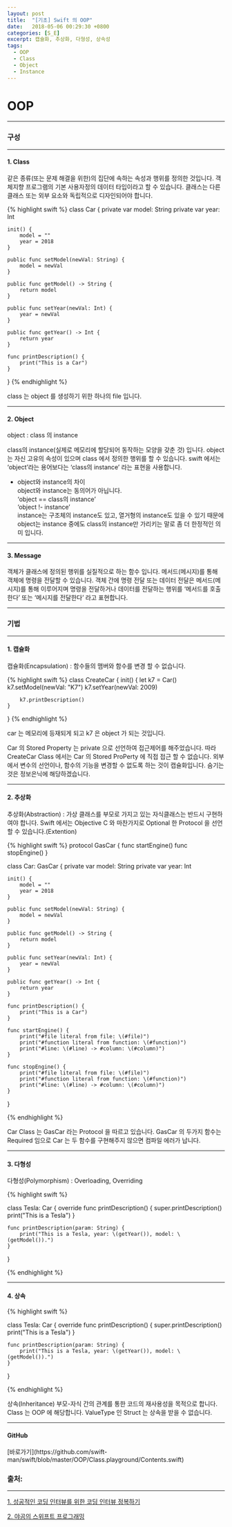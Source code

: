 ```yaml
---
layout: post
title:  "[기초] Swift 의 OOP"
date:   2018-05-06 00:29:30 +0800
categories: [S_E]
excerpt: 캡슐화, 추상화, 다형성, 상속성
tags:
  - OOP
  - Class
  - Object
  - Instance
---
```


# OOP
---

<h3> 구성 </h3>

---

<h4>1. Class</h4>
같은 종류(또는 문제 해결을 위한)의 집단에 속하는 속성과 행위를 정의한 것입니다. 객체지향 프로그램의 기본 사용자정의 데이터 타입이라고 할 수 있습니다. 클래스는 다른 클래스 또는 외부 요소와 독립적으로 디자인되어야 합니다.

{% highlight swift %}
class Car {
    private var model: String
    private var year: Int
    
    init() {
        model = ""
        year = 2018
    }
    
    public func setModel(newVal: String) {
        model = newVal
    }
    
    public func getModel() -> String {
        return model
    }
    
    public func setYear(newVal: Int) {
        year = newVal
    }
    
    public func getYear() -> Int {
        return year
    }

    func printDescription() {
        print("This is a Car")
    }
}
{% endhighlight %}

class 는 object 를 생성하기 위한 하나의 file 입니다.

---

<h4>2. Object</h4>
object : class 의 instance

class의 instance(실제로 메모리에 할당되어 동작하는 모양을 갖춘 것) 입니다. object는 자신 고유의 속성이 있으며 class 에서 정의한 행위를 할 수 있습니다. swift 에서는 ‘object’라는 용어보다는 ‘class의 instance’ 라는 표현을 사용합니다.

* object와 instance의 차이<br />
object와 instance는 동의어가 아닙니다. <br />
‘object == class의 instance’<br />
‘object !- instance’<br />
instance는 구조체의 instance도 있고, 열거형의 instance도 있을 수 있기 때문에 object는 instance 중에도 class의 instance만 가리키는 말로 좀 더 한정적인 의미 입니다.<br />

---

<h4>3. Message</h4>
객체가 클래스에 정의된 행위를 실질적으로 하는 함수 입니다. 메서드(메시지)를 통해 객체에 명령을 전달할 수 있습니다. 객체 간에 명령 전달 또는 데이터 전달은 메서드(메시지)를 통해 이루어지며 명령을 전달하거나 데이터를 전달하는 행위를 ‘메서드를 호출한다’ 또는 ‘메시지를 전달한다’ 라고 표현합니다.

---

<h3> 기법 </h3>

---

<h4> 1. 캡슐화 </h4>

캡슐화(Encapsulation) : 함수들의 맴버와 함수를 변경 할 수 없습니다.

{% highlight swift %}
class CreateCar {
    init() {
        let k7 = Car()
        k7.setModel(newVal: "K7")
        k7.setYear(newVal: 2009)
        
        k7.printDescription()
    }
}
{% endhighlight %}

car 는 메모리에 등재되게 되고
k7 은 object 가 되는 것입니다.

Car 의 Stored Property 는 private 으로 선언하여 접근제어를 해주었습니다. 
따라 CreateCar Class 에서는 Car 의 Stored ProPerty 에 직접 접근 할 수 없습니다. 
외부에서 변수의 선언이나, 함수의 기능을 변경할 수 없도록 하는 것이 캡슐화입니다.
숨기는 것은 정보은닉에 해당하겠습니다.

---

<h4> 2. 추상화 </h4>

추상화(Abstraction) : 가상 클래스를 부모로 가지고 있는 자식클래스는 반드시 구현하여야 합니다. Swift 에서는 Objective C 와 마찬가지로 Optional 한 Protocol 을 선언 할 수 있습니다.(Extention)

{% highlight swift %}
protocol GasCar {
    func startEngine()
    func stopEngine()
}

class Car: GasCar {
    private var model: String
    private var year: Int
    
    init() {
        model = ""
        year = 2018
    }
    
    public func setModel(newVal: String) {
        model = newVal
    }
    
    public func getModel() -> String {
        return model
    }
    
    public func setYear(newVal: Int) {
        year = newVal
    }
    
    public func getYear() -> Int {
        return year
    }

    func printDescription() {
        print("This is a Car")
    }
    
    func startEngine() {
        print("#file literal from file: \(#file)")
        print("#function literal from function: \(#function)")
        print("#line: \(#line) -> #column: \(#column)")
    }
    
    func stopEngine() {
        print("#file literal from file: \(#file)")
        print("#function literal from function: \(#function)")
        print("#line: \(#line) -> #column: \(#column)")
    }
}

{% endhighlight %}

Car Class 는 GasCar 라는 Protocol 을 따르고 있습니다.
GasCar 의 두가지 함수는 Required 임으로 Car 는 두 함수를 구현해주지 않으면 컴파일 에러가 납니다.

---

<h4> 3. 다형성 </h4>

다형성(Polymorphism) : Overloading, Overriding

{% highlight swift %}

class Tesla: Car {
    override func printDescription() {
        super.printDescription()
        print("This is a Tesla")
    }
    
    func printDescription(param: String) {
        print("This is a Tesla, year: \(getYear()), model: \(getModel()).")
    }
}

{% endhighlight %}

---

<h4> 4. 상속 </h4>

{% highlight swift %}

class Tesla: Car {
    override func printDescription() {
        super.printDescription()
        print("This is a Tesla")
    }
    
    func printDescription(param: String) {
        print("This is a Tesla, year: \(getYear()), model: \(getModel()).")
    }
}

{% endhighlight %}

상속(Inheritance)
부모-자식 간의 관계를 통한 코드의 재사용성을 목적으로 합니다.
Class 는 OOP 에 해당합니다. ValueType 인 Struct 는 상속을 받을 수 없습니다.

---

<h4> GitHub </h4>
[바로가기](https://github.com/swift-man/swift/blob/master/OOP/Class.playground/Contents.swift)


### 출처:

---

[1. 성공적인 코딩 인터뷰를 위한 코딩 인터뷰 정복하기](https://www.inflearn.com/course/코딩-인터뷰/?error=login)

[2. 야곰의 스위프트 프로그래밍](http://blog.yes24.com/blog/blogMain.aspx?blogid=hsh3592&artSeqNo=9346735)